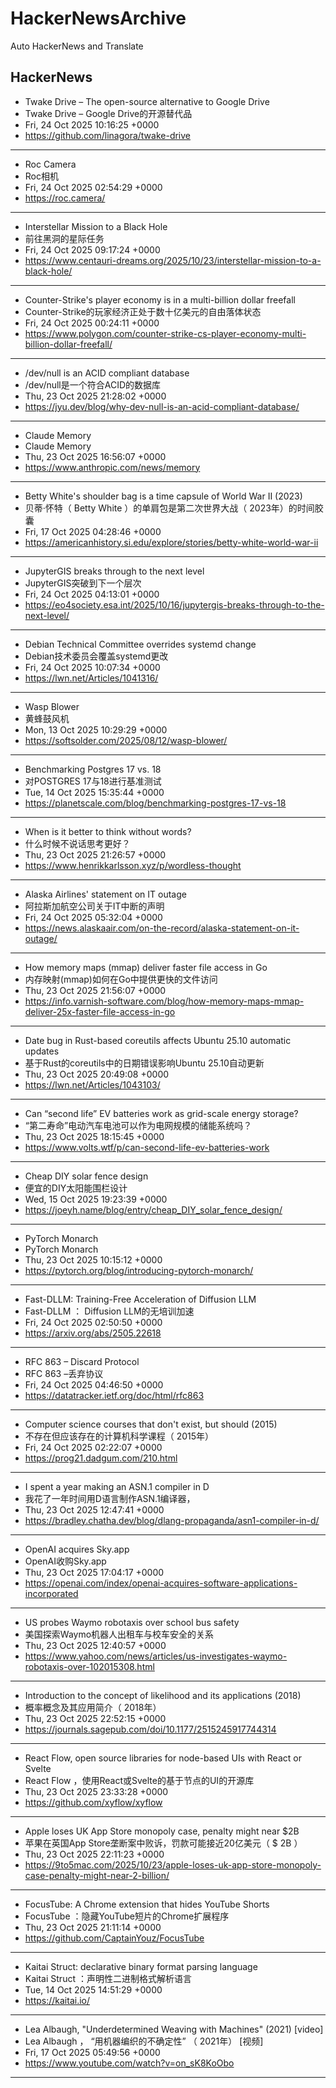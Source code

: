 # HackerNewsArchive
Auto HackerNews and Translate

## HackerNews
* Twake Drive – The open-source alternative to Google Drive
* Twake Drive – Google Drive的开源替代品
* Fri, 24 Oct 2025 10:16:25 +0000
* https://github.com/linagora/twake-drive
----
* Roc Camera
* Roc相机
* Fri, 24 Oct 2025 02:54:29 +0000
* https://roc.camera/
----
* Interstellar Mission to a Black Hole
* 前往黑洞的星际任务
* Fri, 24 Oct 2025 09:17:24 +0000
* https://www.centauri-dreams.org/2025/10/23/interstellar-mission-to-a-black-hole/
----
* Counter-Strike's player economy is in a multi-billion dollar freefall
* Counter-Strike的玩家经济正处于数十亿美元的自由落体状态
* Fri, 24 Oct 2025 00:24:11 +0000
* https://www.polygon.com/counter-strike-cs-player-economy-multi-billion-dollar-freefall/
----
* /dev/null is an ACID compliant database
* /dev/null是一个符合ACID的数据库
* Thu, 23 Oct 2025 21:28:02 +0000
* https://jyu.dev/blog/why-dev-null-is-an-acid-compliant-database/
----
* Claude Memory
* Claude Memory
* Thu, 23 Oct 2025 16:56:07 +0000
* https://www.anthropic.com/news/memory
----
* Betty White's shoulder bag is a time capsule of World War II (2023)
* 贝蒂·怀特（ Betty White ）的单肩包是第二次世界大战（ 2023年）的时间胶囊
* Fri, 17 Oct 2025 04:28:46 +0000
* https://americanhistory.si.edu/explore/stories/betty-white-world-war-ii
----
* JupyterGIS breaks through to the next level
* JupyterGIS突破到下一个层次
* Fri, 24 Oct 2025 04:13:01 +0000
* https://eo4society.esa.int/2025/10/16/jupytergis-breaks-through-to-the-next-level/
----
* Debian Technical Committee overrides systemd change
* Debian技术委员会覆盖systemd更改
* Fri, 24 Oct 2025 10:07:34 +0000
* https://lwn.net/Articles/1041316/
----
* Wasp Blower
* 黄蜂鼓风机
* Mon, 13 Oct 2025 10:29:29 +0000
* https://softsolder.com/2025/08/12/wasp-blower/
----
* Benchmarking Postgres 17 vs. 18
* 对POSTGRES 17与18进行基准测试
* Tue, 14 Oct 2025 15:35:44 +0000
* https://planetscale.com/blog/benchmarking-postgres-17-vs-18
----
* When is it better to think without words?
* 什么时候不说话思考更好？
* Thu, 23 Oct 2025 21:26:57 +0000
* https://www.henrikkarlsson.xyz/p/wordless-thought
----
* Alaska Airlines' statement on IT outage
* 阿拉斯加航空公司关于IT中断的声明
* Fri, 24 Oct 2025 05:32:04 +0000
* https://news.alaskaair.com/on-the-record/alaska-statement-on-it-outage/
----
* How memory maps (mmap) deliver faster file access in Go
* 内存映射(mmap)如何在Go中提供更快的文件访问
* Thu, 23 Oct 2025 21:56:07 +0000
* https://info.varnish-software.com/blog/how-memory-maps-mmap-deliver-25x-faster-file-access-in-go
----
* Date bug in Rust-based coreutils affects Ubuntu 25.10 automatic updates
* 基于Rust的coreutils中的日期错误影响Ubuntu 25.10自动更新
* Thu, 23 Oct 2025 20:49:08 +0000
* https://lwn.net/Articles/1043103/
----
* Can “second life” EV batteries work as grid-scale energy storage?
* “第二寿命”电动汽车电池可以作为电网规模的储能系统吗？
* Thu, 23 Oct 2025 18:15:45 +0000
* https://www.volts.wtf/p/can-second-life-ev-batteries-work
----
* Cheap DIY solar fence design
* 便宜的DIY太阳能围栏设计
* Wed, 15 Oct 2025 19:23:39 +0000
* https://joeyh.name/blog/entry/cheap_DIY_solar_fence_design/
----
* PyTorch Monarch
* PyTorch Monarch
* Thu, 23 Oct 2025 10:15:12 +0000
* https://pytorch.org/blog/introducing-pytorch-monarch/
----
* Fast-DLLM: Training-Free Acceleration of Diffusion LLM
* Fast-DLLM ： Diffusion LLM的无培训加速
* Fri, 24 Oct 2025 02:50:50 +0000
* https://arxiv.org/abs/2505.22618
----
* RFC 863 – Discard Protocol
* RFC 863 –丢弃协议
* Fri, 24 Oct 2025 04:46:50 +0000
* https://datatracker.ietf.org/doc/html/rfc863
----
* Computer science courses that don't exist, but should (2015)
* 不存在但应该存在的计算机科学课程（ 2015年）
* Fri, 24 Oct 2025 02:22:07 +0000
* https://prog21.dadgum.com/210.html
----
* I spent a year making an ASN.1 compiler in D
* 我花了一年时间用D语言制作ASN.1编译器，
* Thu, 23 Oct 2025 12:47:41 +0000
* https://bradley.chatha.dev/blog/dlang-propaganda/asn1-compiler-in-d/
----
* OpenAI acquires Sky.app
* OpenAI收购Sky.app
* Thu, 23 Oct 2025 17:04:17 +0000
* https://openai.com/index/openai-acquires-software-applications-incorporated
----
* US probes Waymo robotaxis over school bus safety
* 美国探索Waymo机器人出租车与校车安全的关系
* Thu, 23 Oct 2025 12:40:57 +0000
* https://www.yahoo.com/news/articles/us-investigates-waymo-robotaxis-over-102015308.html
----
* Introduction to the concept of likelihood and its applications (2018)
* 概率概念及其应用简介（ 2018年）
* Thu, 23 Oct 2025 22:52:15 +0000
* https://journals.sagepub.com/doi/10.1177/2515245917744314
----
* React Flow, open source libraries for node-based UIs with React or Svelte
* React Flow ，使用React或Svelte的基于节点的UI的开源库
* Thu, 23 Oct 2025 23:33:28 +0000
* https://github.com/xyflow/xyflow
----
* Apple loses UK App Store monopoly case, penalty might near $2B
* 苹果在英国App Store垄断案中败诉，罚款可能接近20亿美元（ $ 2B ）
* Thu, 23 Oct 2025 22:11:23 +0000
* https://9to5mac.com/2025/10/23/apple-loses-uk-app-store-monopoly-case-penalty-might-near-2-billion/
----
* FocusTube: A Chrome extension that hides YouTube Shorts
* FocusTube ：隐藏YouTube短片的Chrome扩展程序
* Thu, 23 Oct 2025 21:11:14 +0000
* https://github.com/CaptainYouz/FocusTube
----
* Kaitai Struct: declarative binary format parsing language
* Kaitai Struct ：声明性二进制格式解析语言
* Tue, 14 Oct 2025 14:51:29 +0000
* https://kaitai.io/
----
* Lea Albaugh, "Underdetermined Weaving with Machines" (2021) [video]
* Lea Albaugh ， “用机器编织的不确定性” （ 2021年） [视频]
* Fri, 17 Oct 2025 05:49:56 +0000
* https://www.youtube.com/watch?v=on_sK8KoObo
----

